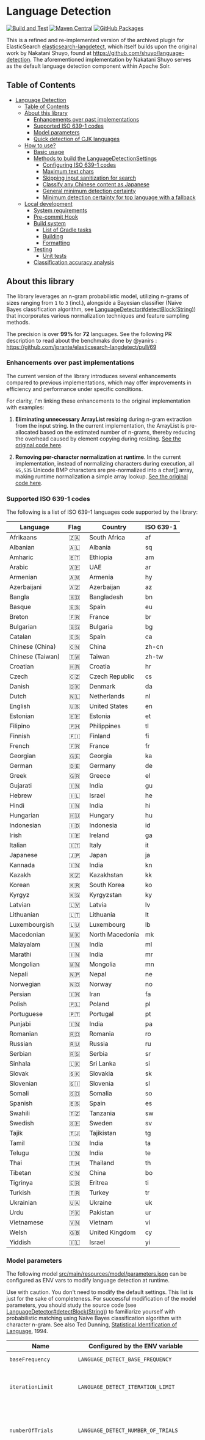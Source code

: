 # Language Detection

[![Build and Test](https://github.com/azagniotov/language-detection/actions/workflows/ci.yml/badge.svg?branch=master)](https://github.com/azagniotov/language-detection/actions/workflows/ci.yml)
[![Maven Central][maven-badge]][maven-link]
[![GitHub Packages][github-badge]][github-link]

This is a refined and re-implemented version of the archived plugin for ElasticSearch [elasticsearch-langdetect](https://github.com/jprante/elasticsearch-langdetect), which itself builds upon the original work by Nakatani Shuyo, found at https://github.com/shuyo/language-detection. The aforementioned implementation by Nakatani Shuyo serves as the default language detection component within Apache Solr.

## Table of Contents
<!-- TOC -->
* [Language Detection](#language-detection)
  * [Table of Contents](#table-of-contents)
  * [About this library](#about-this-library)
    * [Enhancements over past implementations](#enhancements-over-past-implementations)
    * [Supported ISO 639-1 codes](#supported-iso-639-1-codes)
    * [Model parameters](#model-parameters)
    * [Quick detection of CJK languages](#quick-detection-of-cjk-languages)
  * [How to use?](#how-to-use)
    * [Basic usage](#basic-usage)
    * [Methods to build the LanguageDetectionSettings](#methods-to-build-the-languagedetectionsettings)
      * [Configuring ISO 639-1 codes](#configuring-iso-639-1-codes)
      * [Maximum text chars](#maximum-text-chars)
      * [Skipping input sanitization for search](#skipping-input-sanitization-for-search)
      * [Classify any Chinese content as Japanese](#classify-any-chinese-content-as-japanese)
      * [General minimum detection certainty](#general-minimum-detection-certainty)
      * [Minimum detection certainty for top language with a fallback](#minimum-detection-certainty-for-top-language-with-a-fallback)
  * [Local development](#local-development)
    * [System requirements](#system-requirements)
    * [Pre-commit Hook](#pre-commit-hook)
    * [Build system](#build-system)
      * [List of Gradle tasks](#list-of-gradle-tasks)
      * [Building](#building)
      * [Formatting](#formatting)
    * [Testing](#testing)
      * [Unit tests](#unit-tests)
    * [Classification accuracy analysis](#classification-accuracy-analysis)
<!-- TOC -->

## About this library

The library leverages an n-gram probabilistic model, utilizing n-grams of sizes ranging from `1` to `3` (incl.), alongside a Bayesian classifier (Naive Bayes classification algorithm, see [LanguageDetector#detectBlock(String)](src/main/java/io/github/azagniotov/language/LanguageDetector.java)) that incorporates various normalization techniques and feature sampling methods.

The precision is over **99%** for **72** languages. See the following PR description to read about the benchmaks done by @yanirs : https://github.com/jprante/elasticsearch-langdetect/pull/69

### Enhancements over past implementations

The current version of the library introduces several enhancements compared to previous implementations, which may offer improvements in efficiency and performance under specific conditions.

For clarity, I'm linking these enhancements to the original implementation with examples:

1. **Eliminating unnecessary ArrayList resizing** during n-gram extraction from the input string. In the current implementation, the ArrayList is pre-allocated based on the estimated number of n-grams, thereby reducing the overhead caused by element copying during resizing.
[See the original code here](https://github.com/shuyo/language-detection/blob/c92ca72192b79ac421e809de46d5d0dafaef98ef/src/com/cybozu/labs/langdetect/Detector.java#L278).

2. **Removing per-character normalization at runtime**. In the current implementation, instead of normalizing characters during execution, all `65,535` Unicode BMP characters are pre-normalized into a char[] array, making runtime normalization a simple array lookup.
[See the original code here](https://github.com/shuyo/language-detection/blob/c92ca72192b79ac421e809de46d5d0dafaef98ef/src/com/cybozu/labs/langdetect/util/NGram.java#L75-L103).

### Supported ISO 639-1 codes

The following is a list of ISO 639-1 languages code supported by the library:

| Language         | Flag                         | Country         | ISO 639-1 |
|------------------|------------------------------|-----------------|-----------|
| Afrikaans        | &nbsp;&nbsp;🇿🇦&nbsp;&nbsp; | South Africa    | af        |
| Albanian         | &nbsp;&nbsp;🇦🇱&nbsp;&nbsp; | Albania         | sq        |
| Amharic          | &nbsp;&nbsp;🇪🇹&nbsp;&nbsp; | Ethiopia        | am        |
| Arabic           | &nbsp;&nbsp;🇦🇪&nbsp;&nbsp; | UAE             | ar        |
| Armenian         | &nbsp;&nbsp;🇦🇲&nbsp;&nbsp; | Armenia         | hy        |
| Azerbaijani      | &nbsp;&nbsp;🇦🇿&nbsp;&nbsp; | Azerbaijan      | az        |
| Bangla           | &nbsp;&nbsp;🇧🇩&nbsp;&nbsp; | Bangladesh      | bn        |
| Basque           | &nbsp;&nbsp;🇪🇸&nbsp;&nbsp; | Spain           | eu        |
| Breton           | &nbsp;&nbsp;🇫🇷&nbsp;&nbsp; | France          | br        |
| Bulgarian        | &nbsp;&nbsp;🇧🇬&nbsp;&nbsp; | Bulgaria        | bg        |
| Catalan          | &nbsp;&nbsp;🇪🇸&nbsp;&nbsp; | Spain           | ca        |
| Chinese (China)  | &nbsp;&nbsp;🇨🇳&nbsp;&nbsp; | China           | zh-cn     |
| Chinese (Taiwan) | &nbsp;&nbsp;🇹🇼&nbsp;&nbsp; | Taiwan          | zh-tw     |
| Croatian         | &nbsp;&nbsp;🇭🇷&nbsp;&nbsp; | Croatia         | hr        |
| Czech            | &nbsp;&nbsp;🇨🇿&nbsp;&nbsp; | Czech Republic  | cs        |
| Danish           | &nbsp;&nbsp;🇩🇰&nbsp;&nbsp; | Denmark         | da        |
| Dutch            | &nbsp;&nbsp;🇳🇱&nbsp;&nbsp; | Netherlands     | nl        |
| English          | &nbsp;&nbsp;🇺🇸&nbsp;&nbsp; | United States   | en        |
| Estonian         | &nbsp;&nbsp;🇪🇪&nbsp;&nbsp; | Estonia         | et        |
| Filipino         | &nbsp;&nbsp;🇵🇭&nbsp;&nbsp; | Philippines     | tl        |
| Finnish          | &nbsp;&nbsp;🇫🇮&nbsp;&nbsp; | Finland         | fi        |
| French           | &nbsp;&nbsp;🇫🇷&nbsp;&nbsp; | France          | fr        |
| Georgian         | &nbsp;&nbsp;🇬🇪&nbsp;&nbsp; | Georgia         | ka        |
| German           | &nbsp;&nbsp;🇩🇪&nbsp;&nbsp; | Germany         | de        |
| Greek            | &nbsp;&nbsp;🇬🇷&nbsp;&nbsp; | Greece          | el        |
| Gujarati         | &nbsp;&nbsp;🇮🇳&nbsp;&nbsp; | India           | gu        |
| Hebrew           | &nbsp;&nbsp;🇮🇱&nbsp;&nbsp; | Israel          | he        |
| Hindi            | &nbsp;&nbsp;🇮🇳&nbsp;&nbsp; | India           | hi        |
| Hungarian        | &nbsp;&nbsp;🇭🇺&nbsp;&nbsp; | Hungary         | hu        |
| Indonesian       | &nbsp;&nbsp;🇮🇩&nbsp;&nbsp; | Indonesia       | id        |
| Irish            | &nbsp;&nbsp;🇮🇪&nbsp;&nbsp; | Ireland         | ga        |
| Italian          | &nbsp;&nbsp;🇮🇹&nbsp;&nbsp; | Italy           | it        |
| Japanese         | &nbsp;&nbsp;🇯🇵&nbsp;&nbsp; | Japan           | ja        |
| Kannada          | &nbsp;&nbsp;🇮🇳&nbsp;&nbsp; | India           | kn        |
| Kazakh           | &nbsp;&nbsp;🇰🇿&nbsp;&nbsp; | Kazakhstan      | kk        |
| Korean           | &nbsp;&nbsp;🇰🇷&nbsp;&nbsp; | South Korea     | ko        |
| Kyrgyz           | &nbsp;&nbsp;🇰🇬&nbsp;&nbsp; | Kyrgyzstan      | ky        |
| Latvian          | &nbsp;&nbsp;🇱🇻&nbsp;&nbsp; | Latvia          | lv        |
| Lithuanian       | &nbsp;&nbsp;🇱🇹&nbsp;&nbsp; | Lithuania       | lt        |
| Luxembourgish    | &nbsp;&nbsp;🇱🇺&nbsp;&nbsp; | Luxembourg      | lb        |
| Macedonian       | &nbsp;&nbsp;🇲🇰&nbsp;&nbsp; | North Macedonia | mk        |
| Malayalam        | &nbsp;&nbsp;🇮🇳&nbsp;&nbsp; | India           | ml        |
| Marathi          | &nbsp;&nbsp;🇮🇳&nbsp;&nbsp; | India           | mr        |
| Mongolian        | &nbsp;&nbsp;🇲🇳&nbsp;&nbsp; | Mongolia        | mn        |
| Nepali           | &nbsp;&nbsp;🇳🇵&nbsp;&nbsp; | Nepal           | ne        |
| Norwegian        | &nbsp;&nbsp;🇳🇴&nbsp;&nbsp; | Norway          | no        |
| Persian          | &nbsp;&nbsp;🇮🇷&nbsp;&nbsp; | Iran            | fa        |
| Polish           | &nbsp;&nbsp;🇵🇱&nbsp;&nbsp; | Poland          | pl        |
| Portuguese       | &nbsp;&nbsp;🇵🇹&nbsp;&nbsp; | Portugal        | pt        |
| Punjabi          | &nbsp;&nbsp;🇮🇳&nbsp;&nbsp; | India           | pa        |
| Romanian         | &nbsp;&nbsp;🇷🇴&nbsp;&nbsp; | Romania         | ro        |
| Russian          | &nbsp;&nbsp;🇷🇺&nbsp;&nbsp; | Russia          | ru        |
| Serbian          | &nbsp;&nbsp;🇷🇸&nbsp;&nbsp; | Serbia          | sr        |
| Sinhala          | &nbsp;&nbsp;🇱🇰&nbsp;&nbsp; | Sri Lanka       | si        |
| Slovak           | &nbsp;&nbsp;🇸🇰&nbsp;&nbsp; | Slovakia        | sk        |
| Slovenian        | &nbsp;&nbsp;🇸🇮&nbsp;&nbsp; | Slovenia        | sl        |
| Somali           | &nbsp;&nbsp;🇸🇴&nbsp;&nbsp; | Somalia         | so        |
| Spanish          | &nbsp;&nbsp;🇪🇸&nbsp;&nbsp; | Spain           | es        |
| Swahili          | &nbsp;&nbsp;🇹🇿&nbsp;&nbsp; | Tanzania        | sw        |
| Swedish          | &nbsp;&nbsp;🇸🇪&nbsp;&nbsp; | Sweden          | sv        |
| Tajik            | &nbsp;&nbsp;🇹🇯&nbsp;&nbsp; | Tajikistan      | tg        |
| Tamil            | &nbsp;&nbsp;🇮🇳&nbsp;&nbsp; | India           | ta        |
| Telugu           | &nbsp;&nbsp;🇮🇳&nbsp;&nbsp; | India           | te        |
| Thai             | &nbsp;&nbsp;🇹🇭&nbsp;&nbsp; | Thailand        | th        |
| Tibetan          | &nbsp;&nbsp;🇨🇳&nbsp;&nbsp; | China           | bo        |
| Tigrinya         | &nbsp;&nbsp;🇪🇷&nbsp;&nbsp; | Eritrea         | ti        |
| Turkish          | &nbsp;&nbsp;🇹🇷&nbsp;&nbsp; | Turkey          | tr        |
| Ukrainian        | &nbsp;&nbsp;🇺🇦&nbsp;&nbsp; | Ukraine         | uk        |
| Urdu             | &nbsp;&nbsp;🇵🇰&nbsp;&nbsp; | Pakistan        | ur        |
| Vietnamese       | &nbsp;&nbsp;🇻🇳&nbsp;&nbsp; | Vietnam         | vi        |
| Welsh            | &nbsp;&nbsp;🇬🇧&nbsp;&nbsp; | United Kingdom  | cy        |
| Yiddish          | &nbsp;&nbsp;🇮🇱&nbsp;&nbsp; | Israel          | yi        |


### Model parameters

The following model [src/main/resources/model/parameters.json](src/main/resources/model/parameters.json) can be configured as ENV vars to modify language detection at runtime.

Use with caution. You don't need to modify the default settings. This list is just for the sake of completeness.
For successful modification of the model parameters, you should study the source code (see [LanguageDetector#detectBlock(String)](src/main/java/io/github/azagniotov/language/LanguageDetector.java)) to familiarize yourself with probabilistic matching using Naive Bayes classification algorithm with character n-gram. See also Ted Dunning, [Statistical Identification of Language](https://www.researchgate.net/publication/2263394_Statistical_Identification_of_Language), 1994.

| Name                   | Configured by the ENV variable          | Description                                                                                                                          |
|------------------------|-----------------------------------------|--------------------------------------------------------------------------------------------------------------------------------------|
| `baseFrequency`        | `LANGUAGE_DETECT_BASE_FREQUENCY`        | Default: `10000`                                                                                                                     |
| `iterationLimit`       | `LANGUAGE_DETECT_ITERATION_LIMIT`       | Safeguard to break loop. Default: `10000`                                                                                            |
| `numberOfTrials`       | `LANGUAGE_DETECT_NUMBER_OF_TRIALS`      | Number of trials (affects CPU usage). Default: `7`                                                                                   |
| `alpha`                | `LANGUAGE_DETECT_ALPHA`                 | Naive Bayes classifier smoothing parameterto prevent zero probabilities and improve the robustness of the classifier. Default: `0.5` |
| `alphaWidth`           | `LANGUAGE_DETECT_ALPHA_WIDTH`           | The width of smoothing. Default: `0.05`                                                                                              |
| `convergenceThreshold` | `LANGUAGE_DETECT_CONVERGENCE_THRESHOLD` | Detection is terminated when normalized probability exceeds this threshold. Default: `0.99999`                                       |

### Quick detection of CJK languages

Furthermore, the library offers a highly accurate CJK language detection mode specifically designed for short strings
where there can be a mix of CJK/Latin/Numeric characters.

The library bypasses the performance bottlenecks of traditional machine learning or n-gram based solutions,
which are ill-suited for such limited / mixed text. By directly iterating over characters, the library efficiently
identifies CJK script usage, enabling rapid and precise language classification. This direct character analysis is
significantly faster and simpler for short texts, avoiding the complexities of statistical models.

## How to use?

Search language detection can be used programmatically in your own code

### Basic usage

The API is fairly straightforward that allows to configure the language detector via a builder. The public API of the library never returns `null`.

The following is a reasonable configuration:
```java
final LanguageDetectionSettings languageDetectionSettings =
  LanguageDetectionSettings
    .fromIsoCodes639_1("en,ja,es,fr,de,it,zh-cn") // or: en, ja, es, fr, de, it, zh-cn
    .withClassifyChineseAsJapanese()
    .build();

final LanguageDetectionOrchestrator orchestrator = new LanguageDetectionOrchestrator(languageDetectionSettings);
final Language language = orchestrator.detect("languages are awesome");

final String languageCode = language.getIsoCode639_1();
final double probability = language.getProbability();
```

[`Back to top`](#table-of-contents)

### Methods to build the LanguageDetectionSettings

#### Configuring ISO 639-1 codes

In some classification tasks, you may already know that your language data is not written in the Latin script, such as with languages that use different alphabets. In these situations, the accuracy of language detection can improve by either excluding unrelated languages from the process or by focusing specifically on the languages that are relevant:

`.fromAllIsoCodes639_1()`
- **Default**: N/A
- **Description**: Enables the library to perform language detection for all the 53 languages by the ISO 639-1 codes

`.fromIsoCodes639_1(String)`
- **Default**: N/A
- **Description**: Enables the library to perform language detection for specific languages by the ISO 639-1 codes

```java
LanguageDetectionSettings
    .fromAllIsoCodes639_1()
    .build();

LanguageDetectionSettings
    .fromIsoCodes639_1("en,ja,es,fr,de,it,zh-cn")
    .build();
```

[`Back to top`](#table-of-contents)

#### Maximum text chars

`.withMaxTextChars(Integer)`
- **Default**: `3,000`. The default limit is set to `3,000` characters (this corresponds to around 2 to 3 page document). For comparison, in Solr, the default maximum text length is set to `20,000` characters.
- **Description**: Restricts the maximum number of characters from the input text that will be processed for language detection by the library. This functionality is valuable because the library does not need to analyze the entire document to accurately detect the language; a sufficient portion of the text is often enough to achieve reliable results.


```java
LanguageDetectionSettings
    .fromIsoCodes639_1("en,ja,es,fr,de,it,zh-cn")
    .withMaxTextChars(3000)
    .build();
```

[`Back to top`](#table-of-contents)

#### Skipping input sanitization for search

`.withoutSanitizeForSearch()`
- **Default**: `true` (perform input sanitization for search). By default, the library sanitizes short input strings for search purposes by removing file extensions from any part of the text and filtering out Solr boolean operators (AND, NOT, and OR), as these elements are irrelevant to language detection.
- **Description**: Invoking the API bypasses this sanitization process for short input strings, allowing the text to be processed without such modifications.


```java
LanguageDetectionSettings
    .fromIsoCodes639_1("en,ja,es,fr,de,it,zh-cn")
    .withoutSanitizeForSearch()
    .build();
```

[`Back to top`](#table-of-contents)

#### Classify any Chinese content as Japanese

`.withClassifyChineseAsJapanese()`
- **Default**: `false` (does not classify Chinese text as Japanese)
- **Description**: Invoking this API enables the classification of Kanji-only text (text containing only Chinese characters, without any Japanese Hiragana or Katakana characters) or mixed text containing both Latin and Kanji characters as Japanese. This functionality is particularly important when Japanese identification must be prioritized. As such, this config option aims to optimize for more accurate language detection to minimize the misclassification of Japanese text. Additionally, this approach proves useful when identifying the language of very short strings.


```java
LanguageDetectionSettings
    .fromIsoCodes639_1("en,ja,es,fr,de,it,zh-cn")
    .withClassifyChineseAsJapanese()
    .build();
```

[`Back to top`](#table-of-contents)

#### General minimum detection certainty

`.withMininumCertainty(Float)`
- **Default**: `0.1f`. Specifies a certainty threshold value between `0...1`.
- **Description**: The library requires that the language identification probability surpass a predefined threshold for any detected language. If the probability falls short of this threshold, the library systematically filters out those languages, excluding them from the results.

Please be aware that the `.withMininumCertainty(Float)` method cannot be used in conjunction with the `.withTopLanguageMininumCertainty(Float, String)` method (explained in the next section). The setting that is applied last during the configuration process will take priority.

```java
LanguageDetectionSettings
    .fromIsoCodes639_1("en,ja,es,fr,de,it,zh-cn")
    .withMininumCertainty(0.65f)
    .build();
```

[`Back to top`](#table-of-contents)

#### Minimum detection certainty for top language with a fallback

`.withTopLanguageMininumCertainty(Float, String)`
- **Default**: Not set. Specifies a certainty threshold value between `0...1` and a fallback language ISO 639-1 code.
- **Description**: The language identification probability must exceed the threshold value for the top detected language. If this threshold is not met, the library defaults to the configured ISO 639-1 fallback code, treating it as the top and sole detected language.

Please be aware that the `.withTopLanguageMininumCertainty(Float, String)` method cannot be used in conjunction with the `.withMinimumCertainty(Float)` method (explained in the previous section). The setting that is applied last during the configuration process will take priority.

```java
LanguageDetectionSettings
    .fromIsoCodes639_1("en,ja,es,fr,de,it,zh-cn")
    .withTopLanguageMininumCertainty(0.65f, "en")
    .build();
```

[`Back to top`](#table-of-contents)

## Local development

### System requirements

- The plugin keeps Java 11 source compatibility at the moment
- At least JDK 11

### Pre-commit Hook

Before your first commit, run this command in the root project directory:

```
cp pre-commit .git/hooks
```

If you forget to do this, there is a Gradle task defined in [build.gradle](./build.gradle) that installs the hook for you.

[`Back to top`](#table-of-contents)

### Build system

The plugin uses [Gradle](https://gradle.org/) for as a build system.

#### List of Gradle tasks

For list of all the available Gradle tasks, run the following command:

```bash
./gradlew tasks
```

#### Building

Building and packaging can be done with the following command:

```bash
./gradlew build
```

#### Formatting

The sources will be auto-formatted using Google Java format upon each commit. But, should there ba  need to manually format, run the following command:

```bash
./gradlew googleJavaFormat
```

[`Back to top`](#table-of-contents)

### Testing

#### Unit tests

To run unit tests, run the following command:

```bash
./gradlew test
```

[`Back to top`](#table-of-contents)

### Classification accuracy analysis

The classification accuracy analysis help to improve our understanding of how the library performs on texts of various lengths and types, see [src/accuracyTest/java/io/github/azagniotov/language/LanguageDetectorAccuracyTest.java](src/accuracyTest/java/io/github/azagniotov/language/LanguageDetectorAccuracyTest.java)

To run the classification accuracy tests and generate an accuracy report CSV, run the following command:

```bash
./gradlew clean accuracyTest
```

The generated report will be found under `build/reports/accuracy/accuracy-report-<UNIX_TIMESTAMP>.csv`

[`Back to top`](#table-of-contents)


[maven-badge]: https://img.shields.io/maven-central/v/io.github.azagniotov/language-detection.svg?style=flat&label=maven-central
[maven-link]: https://central.sonatype.com/search?q=g:io.github.azagniotov%20%20a:language-detection

[github-badge]: https://img.shields.io/github/v/release/azagniotov/language-detection?label=github-packages&color=green
[github-link]: https://github.com/azagniotov/language-detection/packages/2402358
